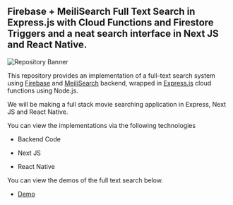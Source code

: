 ## Firebase + MeiliSearch Full Text Search in Express.js with Cloud Functions and Firestore Triggers and a neat search interface in Next JS and React Native.

![Repository Banner](https://res.cloudinary.com/dncqpakzo/image/upload/v1698677744/si9lqrszqihl8kn23aqq.jpg)

This repository provides an implementation of a full-text search system using [Firebase](https://firebase.google.com/) and [MeiliSearch](https://www.meilisearch.com/) backend, wrapped in [Express.js](https://expressjs.com/) cloud functions using Node.js.

We will be making a full stack movie searching application in Express, Next JS and React Native.

You can view the implementations via the following technologies

- Backend Code

- Next JS

- React Native

You can view the demos of the full text search below.

- [Demo](https://demos.gauthamvijay.com/)
